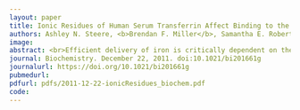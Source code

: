 ```yaml
---
layout: paper
title: Ionic Residues of Human Serum Transferrin Affect Binding to the Transferrin Receptor and Iron Release
authors: Ashley N. Steere, <b>Brendan F. Miller</b>, Samantha E. Roberts, Shaina L. Byrne, N. Dennis Chasteen, Valerie C. Smith, Ross T. A. MacGillivray, Anne B. Mason
image:
abstract: <br>Efficient delivery of iron is critically dependent on the binding of diferric human serum transferrin (hTF) to its specific receptor (TFR) on the surface of actively dividing cells. Internalization of the complex into an endosome precedes iron removal. The return of hTF to the blood to continue the iron delivery cycle relies on the maintenance of the interaction between apohTF and the TFR after exposure to endosomal pH (≤6.0). Identification of the specific residues accounting for the pH-sensitive nanomolar affinity with which hTF binds to TFR throughout the cycle is important to fully understand the iron delivery process. Alanine substitution of 11 charged hTF residues identified by available structures and modeling studies allowed evaluation of the role of each in (1) binding of hTF to the TFR and (2) TFR-mediated iron release. Six hTF mutants (R50A, R352A, D356A, E357A, E367A, and K511A) competed poorly with biotinylated diferric hTF for binding to TFR. In particular, we show that Asp356 in the C-lobe of hTF is essential to the formation of a stable hTF–TFR complex; mutation of Asp356 in the monoferric C-lobe hTF background prevented the formation of the stoichiometric 2 - 2 (hTF - TFR monomer) complex. Moreover, mutation of three residues (Asp356, Glu367, and Lys511), whether in the diferric or monoferric C-lobe hTF, significantly affected iron release when in complex with the TFR. Thus, mutagenesis of charged hTF residues has allowed identification of a number of residues that are critical to formation of and release of iron from the hTF–TFR complex.
journal: Biochemistry. December 22, 2011. doi:10.1021/bi201661g
journalurl: https://doi.org/10.1021/bi201661g
pubmedurl:
pdfurl: pdfs/2011-12-22-ionicResidues_biochem.pdf
code:
---
```

